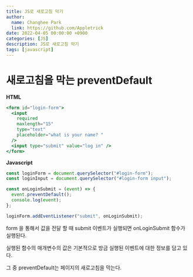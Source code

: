 ```yaml
---
title: JS로 새로고침 막기
author:
  name: Changhee Park
  link: https://github.com/Appletrick
date: 2022-04-05 00:00:00 +0900
categories: [JS]
description: JS로 새로고침 막기
tags: [javascript]
---
```


# 새로고침을 막는 preventDefault

**HTML**

```jsx
<form id="login-form">
  <input
    required
    maxlength="15"
    type="text"
    placeholder="what is your name? "
  />
  <input type="submit" value="log in" />
</form>
```

**Javascript**

```jsx
const loginForm = document.querySelector("#login-form");
const loginInput = document.querySelector("#login-form input");

const onLoginSubmit = (event) => {
  event.preventDefault();
  console.log(event);
};

loginForm.addEventListener("submit", onLoginSubmit);
```

form 을 통해서 값을 전달 할 때 submit 이벤트가 실행되면 onLoginSubmit 함수가 실행된다.

실행된 함수의 매개변수의 값은 기본적으로 방금 실행된 이벤트에 대한 정보를 담고 있다.

그 중 preventDefault는 페이지의 새로고침을 막는다.
